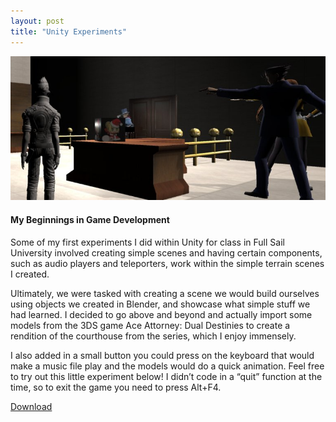 ```yaml
---
layout: post
title: "Unity Experiments"
---
```


![Unity Header](/assets/img/posts/post-1/post-header.jpg)

#### My Beginnings in Game Development

Some of my first experiments I did within Unity for class in Full Sail University involved creating simple scenes and having certain components, such as audio players and teleporters, work within the simple terrain scenes I created.

Ultimately, we were tasked with creating a scene we would build ourselves using objects we created in Blender, and showcase what simple stuff we had learned. I decided to go above and beyond and actually import some models from the 3DS game Ace Attorney: Dual Destinies to create a rendition of the courthouse from the series, which I enjoy immensely.

I also added in a small button you could press on the keyboard that would make a music file play and the models would do a quick animation. Feel free to try out this little experiment below! I didn’t code in a “quit” function at the time, so to exit the game you need to press Alt+F4.

[Download](https://drive.google.com/file/d/1z4pB9xCVdTtYHdJ8SyuOdMjy5Bs5Wan6/view)
